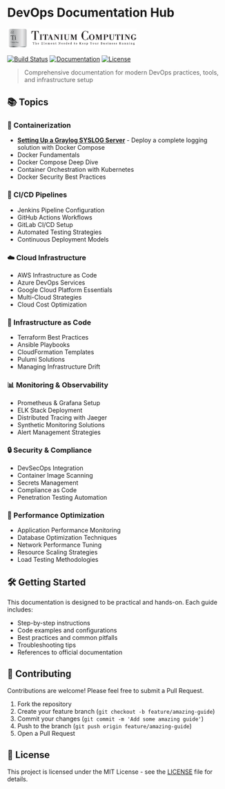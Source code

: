 # DevOps Documentation Hub

<img src="assets/images/logo.png" alt="Titanium Computing Logo" width="300"/>

[![Build Status](https://img.shields.io/badge/build-passing-brightgreen.svg)](https://github.com/yourusername/devops-docs)
[![Documentation](https://img.shields.io/badge/docs-up%20to%20date-blue.svg)](https://yourusername.github.io/devops-docs)
[![License](https://img.shields.io/badge/license-MIT-green.svg)](LICENSE)

> Comprehensive documentation for modern DevOps practices, tools, and infrastructure setup

## 📚 Topics

### 🐳 Containerization

- [**Setting Up a Graylog SYSLOG Server**](syslog-server/graylog.md) - Deploy a complete logging solution with Docker Compose
- Docker Fundamentals
- Docker Compose Deep Dive
- Container Orchestration with Kubernetes
- Docker Security Best Practices

### 🔄 CI/CD Pipelines

- Jenkins Pipeline Configuration
- GitHub Actions Workflows
- GitLab CI/CD Setup
- Automated Testing Strategies
- Continuous Deployment Models

### ☁️ Cloud Infrastructure

- AWS Infrastructure as Code
- Azure DevOps Services
- Google Cloud Platform Essentials
- Multi-Cloud Strategies
- Cloud Cost Optimization

### 🔧 Infrastructure as Code

- Terraform Best Practices
- Ansible Playbooks
- CloudFormation Templates
- Pulumi Solutions
- Managing Infrastructure Drift

### 📊 Monitoring & Observability

- Prometheus & Grafana Setup
- ELK Stack Deployment
- Distributed Tracing with Jaeger
- Synthetic Monitoring Solutions
- Alert Management Strategies

### 🔒 Security & Compliance

- DevSecOps Integration
- Container Image Scanning
- Secrets Management
- Compliance as Code
- Penetration Testing Automation

### 🚀 Performance Optimization

- Application Performance Monitoring
- Database Optimization Techniques
- Network Performance Tuning
- Resource Scaling Strategies
- Load Testing Methodologies

## 🛠️ Getting Started

This documentation is designed to be practical and hands-on. Each guide includes:

- Step-by-step instructions
- Code examples and configurations
- Best practices and common pitfalls
- Troubleshooting tips
- References to official documentation

## 🤝 Contributing

Contributions are welcome! Please feel free to submit a Pull Request.

1. Fork the repository
2. Create your feature branch (`git checkout -b feature/amazing-guide`)
3. Commit your changes (`git commit -m 'Add some amazing guide'`)
4. Push to the branch (`git push origin feature/amazing-guide`)
5. Open a Pull Request

## 📝 License

This project is licensed under the MIT License - see the [LICENSE](LICENSE) file for details.
